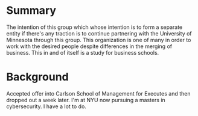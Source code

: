# Summary

The intention of this group which whose intention is to form a separate entity if there's any traction is to continue partnering with the University of Minnesota through this group. This organization is one of many in order to work with the desired people despite differences in the merging of business. This in and of itself is a study for business schools.

# Background

Accepted offer into Carlson School of Management for Executes and then dropped out a week later. I'm at NYU now pursuing a masters in cybersecurity. I have a lot to do.

